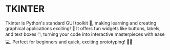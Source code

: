 # TKINTER
Tkinter is Python's standard GUI toolkit 🐍, making learning and creating graphical applications exciting! 🎉 It offers fun widgets like buttons, labels, and text boxes 🖱️, turning your code into interactive masterpieces with ease 💻. Perfect for beginners and quick, exciting prototyping! 🚀✨
